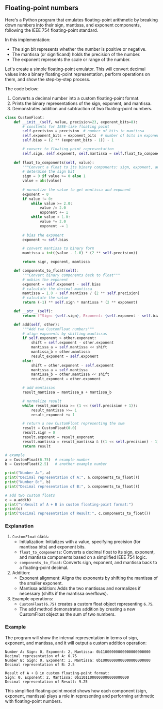 
## Floating-point numbers

Here's a Python program that emulates floating-point arithmetic by breaking down
numbers into their sign, mantissa, and exponent components, following the IEEE 754
floating-point standard.

In this implementation:

- The sign bit represents whether the number is positive or negative.
- The mantissa (or significand) holds the precision of the number.
- The exponent represents the scale or range of the number.

Let's create a simple floating-point emulator. This will convert decimal values
into a binary floating-point representation, perform operations on them, and show
the step-by-step process.

The code below:

1. Converts a decimal number into a custom floating-point format.
2. Prints the binary representations of the sign, exponent, and mantissa.
3. Demonstrates addition and subtraction of two floating-point numbers.


```python
class CustomFloat:
    def __init__(self, value, precision=23, exponent_bits=8):
        # constants for IEEE-like floating point
        self.precision = precision  # number of bits in mantissa
        self.exponent_bits = exponent_bits  # number of bits in exponent
        self.bias = (2 ** (exponent_bits - 1)) - 1

        # convert to floating-point representation
        self.sign, self.exponent, self.mantissa = self.float_to_components(value)
        
    def float_to_components(self, value):
        """Convert a float to its binary components: sign, exponent, and mantissa"""
        # determine the sign bit
        sign = 0 if value >= 0 else 1
        value = abs(value)
        
        # normalize the value to get mantissa and exponent
        exponent = 0
        if value != 0:
            while value >= 2.0:
                value /= 2.0
                exponent += 1
            while value < 1.0:
                value *= 2.0
                exponent -= 1
        
        # bias the exponent
        exponent += self.bias

        # convert mantissa to binary form
        mantissa = int((value - 1.0) * (2 ** self.precision))

        return sign, exponent, mantissa

    def components_to_float(self):
        """Convert binary components back to float"""
        # unbias the exponent
        exponent = self.exponent - self.bias
        # calculate the decimal mantissa
        mantissa = 1.0 + self.mantissa / (2 ** self.precision)
        # calculate the value
        return (-1) ** self.sign * mantissa * (2 ** exponent)

    def __str__(self):
        return f"Sign: {self.sign}, Exponent: {self.exponent - self.bias}, Mantissa: {bin(self.mantissa)}"

    def add(self, other):
        """Add two CustomFloat numbers"""
        # align exponents by shifting mantissas
        if self.exponent > other.exponent:
            shift = self.exponent - other.exponent
            mantissa_a = self.mantissa << shift
            mantissa_b = other.mantissa
            result_exponent = self.exponent
        else:
            shift = other.exponent - self.exponent
            mantissa_a = self.mantissa
            mantissa_b = other.mantissa << shift
            result_exponent = other.exponent

        # add mantissas
        result_mantissa = mantissa_a + mantissa_b

        # normalize result
        while result_mantissa >= (1 << (self.precision + 1)):
            result_mantissa >>= 1
            result_exponent += 1

        # return a new CustomFloat representing the sum
        result = CustomFloat(0.0)
        result.sign = 0
        result.exponent = result_exponent
        result.mantissa = result_mantissa & ((1 << self.precision) - 1)  # mask to precision size
        return result

# example
a = CustomFloat(6.75)  # example number
b = CustomFloat(2.5)   # another example number

print("Number A:", a)
print("Decimal representation of A:", a.components_to_float())
print("Number B:", b)
print("Decimal representation of B:", b.components_to_float())

# add two custom floats
c = a.add(b)
print("\nResult of A + B in custom floating-point format:")
print(c)
print("Decimal representation of Result:", c.components_to_float())
```

### Explanation

1. `CustomFloat` class:
	- Initialization: Initializes with a value, specifying precision (for mantissa bits) and exponent bits.
	- `float_to_components`: Converts a decimal float to its sign, exponent, and mantissa components based on a simplified IEEE 754 logic.
	- `components_to_float`: Converts sign, exponent, and mantissa back to a floating-point decimal.
2. Addition:
	- Exponent alignment: Aligns the exponents by shifting the mantissa of the smaller exponent.
	- Mantissa addition: Adds the two mantissas and normalizes if necessary (shifts if the mantissa overflows).
3. Example operations:
	- `CustomFloat(6.75)` creates a custom float object representing `6.75`.
	- The add method demonstrates addition by creating a new CustomFloat object as the sum of two numbers.

### Example

The program will show the internal representation in terms of sign, exponent, and mantissa, and it will output a custom addition operation:

```shell
Number A: Sign: 0, Exponent: 2, Mantissa: 0b11000000000000000000000
Decimal representation of A: 6.75
Number B: Sign: 0, Exponent: 1, Mantissa: 0b10000000000000000000000
Decimal representation of B: 2.5

Result of A + B in custom floating-point format:
Sign: 0, Exponent: 2, Mantissa: 0b11011000000000000000000
Decimal representation of Result: 9.25
```

This simplified floating-point model shows how each component (sign, exponent, mantissa)
plays a role in representing and performing arithmetic with floating-point numbers.
